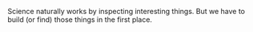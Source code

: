 Science naturally works by inspecting interesting things. But we have to build (or find) those things in the first place. 